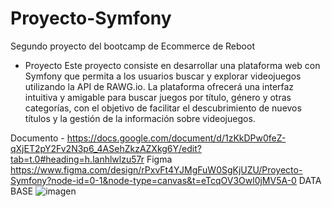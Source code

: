 # Proyecto-Symfony
Segundo proyecto del bootcamp de Ecommerce de Reboot
- Proyecto
Este proyecto consiste en desarrollar una plataforma web con Symfony que permita a los usuarios buscar y explorar videojuegos utilizando la API de RAWG.io. La plataforma ofrecerá una interfaz intuitiva y amigable para buscar juegos por título, género y otras categorías, con el objetivo de facilitar el descubrimiento de nuevos títulos y la gestión de la información sobre videojuegos.

Documento - https://docs.google.com/document/d/1zKkDPw0feZ-qXjET2pY2Fv2N3p6_4ASehZkzAZXkg6Y/edit?tab=t.0#heading=h.lanhlwlzu57r
Figma https://www.figma.com/design/rPxvFt4YJMgFuW0SgKjUZU/Proyecto-Symfony?node-id=0-1&node-type=canvas&t=eTcqOV3Owl0jMV5A-0
DATA BASE ![imagen](https://github.com/user-attachments/assets/2f0e93bc-82fd-4750-888d-50ee2cac53c1)
